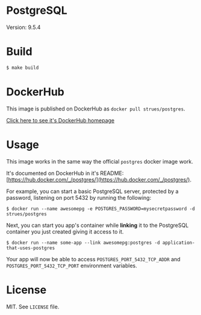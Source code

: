 # PostgreSQL

Version: 9.5.4

# Build

```bash
$ make build
```

# DockerHub

This image is published on DockerHub as `docker pull strues/postgres`.

[Click here to see it's DockerHub homepage](https://hub.docker.com/r/kiasaki/alpine-postgres/)

# Usage

This image works in the same way the official `postgres` docker image work.

It's documented on DockerHub in it's README: [https://hub.docker.com/_/postgres/](https://hub.docker.com/_/postgres/).

For example, you can start a basic PostgreSQL server, protected by a password,
listening on port 5432 by running the following:

```
$ docker run --name awesomepg -e POSTGRES_PASSWORD=mysecretpassword -d strues/postgres
```

Next, you can start you app's container while **linking** it to the PostgreSQL
container you just created giving it access to it.

```
$ docker run --name some-app --link awesomepg:postgres -d application-that-uses-postgres
```

Your app will now be able to access `POSTGRES_PORT_5432_TCP_ADDR` and `POSTGRES_PORT_5432_TCP_PORT` environment variables.

# License

MIT. See `LICENSE` file.
